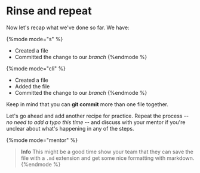# Rinse and repeat

Now let's recap what we've done so far. We have:

{%mode mode="s" %}
* Created a file
* Committed the change to our *branch*
{%endmode %}

{%mode mode="cli" %}
* Created a file
* Added the file
* Committed the change to our *branch*
{%endmode %}


Keep in mind that you can **git commit** more than one file together. 

Let's go ahead and add another recipe for practice. Repeat the process -- *no need to add a typo this time* -- and discuss with your mentor if you're unclear about what's happening in any of the steps.

{%mode mode="mentor" %}
> **Info** This might be a good time show your team that they can save the file with a `.md` extension and get some nice formatting with markdown.
{%endmode %}
